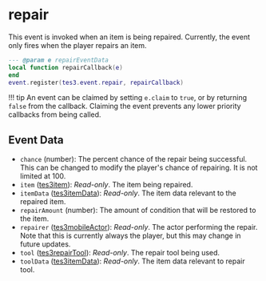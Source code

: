 # repair
<div class="search_terms" style="display: none">repair</div>

<!---
	This file is autogenerated. Do not edit this file manually. Your changes will be ignored.
	More information: https://github.com/MWSE/MWSE/tree/master/docs
-->

This event is invoked when an item is being repaired. Currently, the event only fires when the player repairs an item.

```lua
--- @param e repairEventData
local function repairCallback(e)
end
event.register(tes3.event.repair, repairCallback)
```

!!! tip
	An event can be claimed by setting `e.claim` to `true`, or by returning `false` from the callback. Claiming the event prevents any lower priority callbacks from being called.

## Event Data

* `chance` (number): The percent chance of the repair being successful. This can be changed to modify the player's chance of repairing. It is not limited at 100.
* `item` ([tes3item](../types/tes3item.md)): *Read-only*. The item being repaired.
* `itemData` ([tes3itemData](../types/tes3itemData.md)): *Read-only*. The item data relevant to the repaired item.
* `repairAmount` (number): The amount of condition that will be restored to the item.
* `repairer` ([tes3mobileActor](../types/tes3mobileActor.md)): *Read-only*. The actor performing the repair. Note that this is currently always the player, but this may change in future updates.
* `tool` ([tes3repairTool](../types/tes3repairTool.md)): *Read-only*. The repair tool being used.
* `toolData` ([tes3itemData](../types/tes3itemData.md)): *Read-only*. The item data relevant to repair tool.

